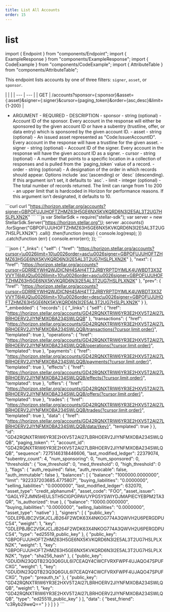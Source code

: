 ```yaml
---
title: List All Accounts
order: 15
---
```


# list

import { Endpoint } from "components/Endpoint"; import { ExampleResponse } from "components/ExampleResponse"; import { CodeExample } from "components/CodeExample"; import { AttributeTable } from "components/AttributeTable";

This endpoint lists accounts by one of three filters: `signer`, `asset`, or `sponsor`.

 \| \| \| \| --- \| --- \| \| GET \| /accounts?sponsor={:sponsor}&asset={:asset}&signer={:signer}&cursor={paging\_token}&order={asc,desc}&limit={1-200} \|

 - ARGUMENT - REQUIRED - DESCRIPTION - sponsor - string \(optional\) - Account ID of the sponsor. Every account in the response will either be sponsored by the given account ID or have a subentry \(trustline, offer, or data entry\) which is sponsored by the given account ID. - asset - string \(optional\) - An issued asset represented as "Code:IssuerAccountID". Every account in the response will have a trustline for the given asset. - signer - string \(optional\) - Account ID of the signer. Every account in the response will have the given account ID as a signer. - cursor - string \(optional\) - A number that points to a specific location in a collection of responses and is pulled from the \`paging\_token\` value of a record. - order - string \(optional\) - A designation of the order in which records should appear. Options include \`asc\`\(ascending\) or \`desc\` \(descending\). If this argument isn’t set, it defaults to \`asc\`. - limit - integer \(optional\) - The total number of records returned. The limit can range from 1 to 200 - an upper limit that is hardcoded in Horizon for performance reasons. If this argument isn’t designated, it defaults to 10.

 \`\`\`curl curl "https://horizon.stellar.org/accounts?signer=GBPOFUJUHOFTZHMZ63H5GE6NX5KVKQRD6N3I2E5AL3T2UG7HSLPLXN2K" \`\`\` \`\`\`js var StellarSdk = require\("stellar-sdk"\); var server = new StellarSdk.Server\("https://horizon.stellar.org"\); server .accounts\(\) .forSigner\("GBPOFUJUHOFTZHMZ63H5GE6NX5KVKQRD6N3I2E5AL3T2UG7HSLPLXN2K"\) .call\(\) .then\(function \(resp\) { console.log\(resp\); }\) .catch\(function \(err\) { console.error\(err\); }\); \`\`\`

 \`\`\`json { "\_links": { "self": { "href": "https://horizon.stellar.org/accounts?cursor=\u0026limit=10\u0026order=asc\u0026signer=GBPOFUJUHOFTZHMZ63H5GE6NX5KVKQRD6N3I2E5AL3T2UG7HSLPLXN2K" }, "next": { "href": "https://horizon.stellar.org/accounts?cursor=GDRREYWHQWJDICNH4SAH4TT2JRBYRPTDYIMLK4UWBDT3X3ZVVYT6I4UQ\u0026limit=10\u0026order=asc\u0026signer=GBPOFUJUHOFTZHMZ63H5GE6NX5KVKQRD6N3I2E5AL3T2UG7HSLPLXN2K" }, "prev": { "href": "https://horizon.stellar.org/accounts?cursor=GDRREYWHQWJDICNH4SAH4TT2JRBYRPTDYIMLK4UWBDT3X3ZVVYT6I4UQ\u0026limit=10\u0026order=desc\u0026signer=GBPOFUJUHOFTZHMZ63H5GE6NX5KVKQRD6N3I2E5AL3T2UG7HSLPLXN2K" } }, "\_embedded": { "records": \[ { "\_links": { "self": { "href": "https://horizon.stellar.org/accounts/GD42RQNXTRIW6YR3E2HXV5T2AI27LBRHOERV2JIYNFMXOBA234SWLQQB" }, "transactions": { "href": "https://horizon.stellar.org/accounts/GD42RQNXTRIW6YR3E2HXV5T2AI27LBRHOERV2JIYNFMXOBA234SWLQQB/transactions{?cursor,limit,order}", "templated": true }, "operations": { "href": "https://horizon.stellar.org/accounts/GD42RQNXTRIW6YR3E2HXV5T2AI27LBRHOERV2JIYNFMXOBA234SWLQQB/operations{?cursor,limit,order}", "templated": true }, "payments": { "href": "https://horizon.stellar.org/accounts/GD42RQNXTRIW6YR3E2HXV5T2AI27LBRHOERV2JIYNFMXOBA234SWLQQB/payments{?cursor,limit,order}", "templated": true }, "effects": { "href": "https://horizon.stellar.org/accounts/GD42RQNXTRIW6YR3E2HXV5T2AI27LBRHOERV2JIYNFMXOBA234SWLQQB/effects{?cursor,limit,order}", "templated": true }, "offers": { "href": "https://horizon.stellar.org/accounts/GD42RQNXTRIW6YR3E2HXV5T2AI27LBRHOERV2JIYNFMXOBA234SWLQQB/offers{?cursor,limit,order}", "templated": true }, "trades": { "href": "https://horizon.stellar.org/accounts/GD42RQNXTRIW6YR3E2HXV5T2AI27LBRHOERV2JIYNFMXOBA234SWLQQB/trades{?cursor,limit,order}", "templated": true }, "data": { "href": "https://horizon.stellar.org/accounts/GD42RQNXTRIW6YR3E2HXV5T2AI27LBRHOERV2JIYNFMXOBA234SWLQQB/data/{key}", "templated": true } }, "id": "GD42RQNXTRIW6YR3E2HXV5T2AI27LBRHOERV2JIYNFMXOBA234SWLQQB", "paging\_token": "", "account\_id": "GD42RQNXTRIW6YR3E2HXV5T2AI27LBRHOERV2JIYNFMXOBA234SWLQQB", "sequence": 7275146318446606, "last\_modified\_ledger": 22379074, "subentry\_count": 4, "num\_sponsoring": 0, "num\_sponsored": 0, "thresholds": { "low\_threshold": 0, "med\_threshold": 0, "high\_threshold": 0 }, "flags": { "auth\_required": false, "auth\_revocable": false, "auth\_immutable": false }, "balances": \[ { "balance": "1000000.0000000", "limit": "922337203685.4775807", "buying\_liabilities": "0.0000000", "selling\_liabilities": "0.0000000", "last\_modified\_ledger": 632070, "asset\_type": "credit\_alphanum4", "asset\_code": "FOO", "asset\_issuer": "GAGLYFZJMN5HEULSTH5CIGPOPAVUYPG5YSWIYDJMAPIECYEBPM2TA3QR", "is\_authorized": true }, { "balance": "10000.0000000", "buying\_liabilities": "0.0000000", "selling\_liabilities": "0.0000000", "asset\_type": "native" } \], "signers": \[ { "public\_key": "GDLEPBJBC2VSKJCLJB264F2WDK63X4NKOG774A3QWVH2U6PERGDPUCS4", "weight": 1, "key": "GDLEPBJBC2VSKJCLJB264F2WDK63X4NKOG774A3QWVH2U6PERGDPUCS4", "type": "ed25519\_public\_key" }, { "public\_key": "GBPOFUJUHOFTZHMZ63H5GE6NX5KVKQRD6N3I2E5AL3T2UG7HSLPLXN2K", "weight": 1, "key": "GBPOFUJUHOFTZHMZ63H5GE6NX5KVKQRD6N3I2E5AL3T2UG7HSLPLXN2K", "type": "sha256\_hash" }, { "public\_key": "GDUDIN23QQTB23Q3Q6GUL6I7CEAQY4CWCFVRXFWPF4UJAQO47SPUFCXG", "weight": 1, "key": "GDUDIN23QQTB23Q3Q6GUL6I7CEAQY4CWCFVRXFWPF4UJAQO47SPUFCXG", "type": "preauth\_tx" }, { "public\_key": "GD42RQNXTRIW6YR3E2HXV5T2AI27LBRHOERV2JIYNFMXOBA234SWLQQB", "weight": 1, "key": "GD42RQNXTRIW6YR3E2HXV5T2AI27LBRHOERV2JIYNFMXOBA234SWLQQB", "type": "ed25519\_public\_key" } \], "data": { "best\_friend": "c3Ryb29weQ==" } } \] } } \`\`\`

